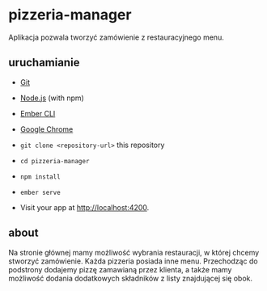 # pizzeria-manager

Aplikacja pozwala tworzyć zamówienie z restauracyjnego menu.

## uruchamianie

* [Git](https://git-scm.com/)
* [Node.js](https://nodejs.org/) (with npm)
* [Ember CLI](https://ember-cli.com/)
* [Google Chrome](https://google.com/chrome/)

* `git clone <repository-url>` this repository
* `cd pizzeria-manager`
* `npm install`

* `ember serve`
* Visit your app at [http://localhost:4200](http://localhost:4200).

## about

Na stronie głównej mamy możliwość wybrania restauracji, w której chcemy stworzyć zamówienie. Każda pizzeria posiada inne menu. Przechodząc do podstrony dodajemy pizzę zamawianą przez klienta, a także mamy możliwość dodania dodatkowych składników z listy znajdującej się obok. 